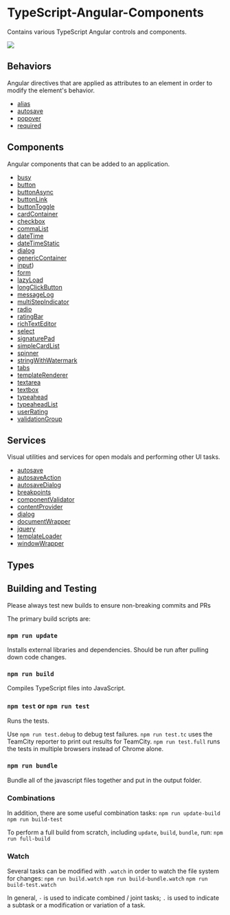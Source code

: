 # TypeScript-Angular-Components
Contains various TypeScript Angular controls and components.

<img src="http://build.renovolive.com/app/rest/builds/buildType:(id:TypeScriptProjects_TypeScriptAngularComponents_BuildAndTest)/statusIcon"/>

## Behaviors
Angular directives that are applied as attributes to an element in order to modify the element's behavior.

* [alias](/source/behavior/alias/alias.md)
* [autosave](/source/behaviors/autosave/autosave.md)
* [popover](/source/behavior/popover/popover.md)
* [required](/source/behaviors/required/required.md)

## Components
Angular components that can be added to an application.

* [busy](/source/components/busy/busy.md)
* [button](/source/components/button/button.md)
* [buttonAsync](/source/components/buttonAsync/buttonAsync.md)
* [buttonLink](/source/components/buttonLink/buttonLink.md)
* [buttonToggle]()
* [cardContainer]()
* [checkbox]()
* [commaList]()
* [dateTime](/source/components/dateTime/dateTime.md)
* [dateTimeStatic]()
* [dialog]()
* [genericContainer]()
* [input](/source/components/input/input.md))
* [form](/source/components/form/form.md)
* [lazyLoad](/source/components/lazyLoad/lazyLoad.md)
* [longClickButton]()
* [messageLog]()
* [multiStepIndicator]()
* [radio]()
* [ratingBar]()
* [richTextEditor]()
* [select](/source/components/select/select.md)
* [signaturePad]()
* [simpleCardList]()
* [spinner](/source/components/spinner/spinner.md)
* [stringWithWatermark]()
* [tabs]()
* [templateRenderer]()
* [textarea](/source/components/textarea/textarea.md)
* [textbox](/source/components/textbox/textbox.md)
* [typeahead](/source/components/typeahead/typeahead.md)
* [typeaheadList]()
* [userRating]()
* [validationGroup]()

## Services
Visual utilities and services for open modals and performing other UI tasks.

* [autosave]()
* [autosaveAction]()
* [autosaveDialog]()
* [breakpoints]()
* [componentValidator]()
* [contentProvider]()
* [dialog]()
* [documentWrapper]()
* [jquery]()
* [templateLoader]()
* [windowWrapper]()

## Types


## Building and Testing
Please always test new builds to ensure non-breaking commits and PRs

The primary build scripts are:
### `npm run update`
Installs external libraries and dependencies. Should be run after pulling down code changes.

### `npm run build`
Compiles TypeScript files into JavaScript.

### `npm test` or `npm run test`
Runs the tests.

Use `npm run test.debug` to debug test failures.
`npm run test.tc` uses the TeamCity reporter to print out results for TeamCity.
`npm run test.full` runs the tests in multiple browsers instead of Chrome alone.

### `npm run bundle`
Bundle all of the javascript files together and put in the output folder.

### Combinations
In addition, there are some useful combination tasks:
`npm run update-build`
`npm run build-test`

To perform a full build from scratch, including `update`, `build`, `bundle`, run:
`npm run full-build`

### Watch
Several tasks can be modified with `.watch` in order to watch the file system for changes:
`npm run build.watch`
`npm run build-bundle.watch`
`npm run build-test.watch`

In general, `-` is used to indicate combined / joint tasks; `.` is used to indicate a subtask or a modification or variation of a task.